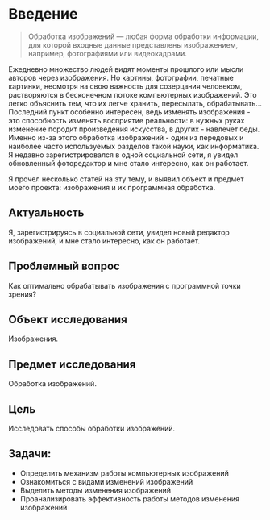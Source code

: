 # Введение

>Обработка изображений — любая форма обработки информации, для которой входные данные представлены изображением, например, фотографиями или видеокадрами.

Ежедневно множество людей видят моменты прошлого или мысли авторов через изображения. Но картины, фотографии, печатные картинки, несмотря на свою важность для созерцания человеком, растворяются в бесконечном потоке компьютерных изображений. Это легко объяснить тем, что их легче хранить, пересылать, обрабатывать… Последний пункт особенно интересен, ведь изменять изображения - это способность изменять восприятие реальности: в нужных руках изменение породит произведения искусства, в других - навлечет беды. Именно из-за этого обработка изображений - один из передовых и наиболее часто используемых разделов такой науки, как информатика. 
Я недавно зарегистрировался в одной социальной сети, я увидел обновленный фоторедактор и мне стало интересно, как он работает.

Я прочел несколько статей на эту тему, и выявил объект и предмет моего проекта: изображения и их программная обработка.

## Актуальность
Я, зарегистрируясь в социальной сети, увидел новый редактор изображений, и мне стало интересно, как он работает.

## Проблемный вопрос
Как оптимально обрабатывать изображения с программной точки зрения?

## Объект исследования
Изображения.

## Предмет исследования
Обработка изображений.

## Цель
Исследовать способы обработки изображений.

## Задачи: 
 - Определить механизм работы компьютерных изображений
 - Ознакомиться с видами изменений изображений
 - Выделить методы изменения изображений
 - Проанализировать эффективность работы методов изменения изображений
